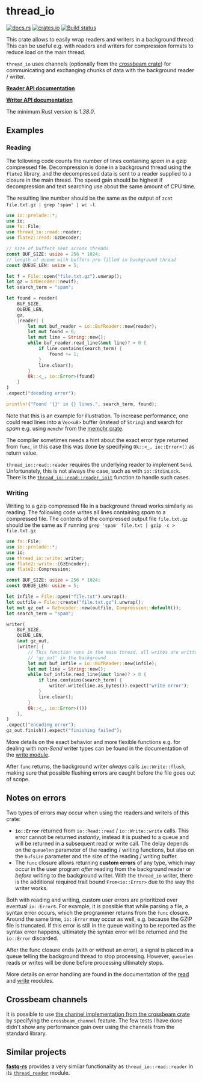# thread_io

[![docs.rs](https://docs.rs/thread_io/badge.svg)](https://docs.rs/thread_io/latest/thread_io)
[![crates.io](https://img.shields.io/crates/v/thread_io.svg)](https://crates.io/crates/thread_io)
[![Build status](https://github.com/markschl/thread_io/workflows/ci/badge.svg)](https://github.com/markschl/thread_io/actions)

This crate allows to easily wrap readers and writers in a background thread.
This can be useful e.g. with readers and writers for compression formats to 
reduce load on the main thread.

`thread_io` uses channels (optionally from the
[crossbeam crate](https://docs.rs/crossbeam/latest/crossbeam/channel/index.html))
for communicating and exchanging chunks of data with the background reader /
writer.

**[Reader API documentation](https://docs.rs/thread_io/latest/thread_io/read)**

**[Writer API documentation](https://docs.rs/thread_io/latest/thread_io/write)**

The minimum Rust version is *1.38.0*.

## Examples

### Reading

The following code counts the number of lines containing *spam* in a gzip 
compressed file. Decompression is done in a background thread using the `flate2`
library, and the decompressed data is sent to a reader supplied to a closure in
the main thread. The speed gain should be highest if decompression and text
searching use about the same amount of CPU time.

The resulting line number should be the same as the output of 
`zcat file.txt.gz | grep 'spam' | wc -l`.

```rust
use io::prelude::*;
use io;
use fs::File;
use thread_io::read::reader;
use flate2::read::GzDecoder;

// size of buffers sent across threads
const BUF_SIZE: usize = 256 * 1024;
// length of queue with buffers pre-filled in background thread
const QUEUE_LEN: usize = 5;

let f = File::open("file.txt.gz").unwrap();
let gz = GzDecoder::new(f);
let search_term = "spam";

let found = reader(
    BUF_SIZE, 
    QUEUE_LEN,  
    gz, 
    |reader| {
        let mut buf_reader = io::BufReader::new(reader);
        let mut found = 0;
        let mut line = String::new();
        while buf_reader.read_line(&mut line)? > 0 {
            if line.contains(search_term) {
                found += 1;
            }
            line.clear();
        }
        Ok::<_, io::Error>(found)
    }
)
.expect("decoding error");

println!("Found '{}' in {} lines.", search_term, found);
```

Note that this is an example for illustration. To increase performance, one
could read lines into a `Vec<u8>` buffer (instead of `String`) and search for
*spam* e.g. using `memchr` from the [memchr crate](https://crates.io/crates/memchr).

The compiler sometimes needs a hint about the exact error type returned from
`func`, in this case this was done by specifying `Ok::<_, io::Error>()` as
return value.

`thread_io::read::reader` requires the underlying reader to implement `Send`.
Unfortunately, this is not always the case, such as with `io::StdinLock`. 
There is the [`thread_io::read::reader_init`](https://docs.rs/thread_io/latest/thread_io/read/fn.reader_init.html)
function to handle such cases.

### Writing

Writing to a gzip compressed file in a background thread works similarly as
reading. The following code writes all lines containing *spam* to a compressed
file. The contents of the compressed output file `file.txt.gz` should be the
same as if running `grep 'spam' file.txt | gzip -c > file.txt.gz`

```rust
use fs::File;
use io::prelude::*;
use io;
use thread_io::write::writer;
use flate2::write::{GzEncoder};
use flate2::Compression;

const BUF_SIZE: usize = 256 * 1024;
const QUEUE_LEN: usize = 5;

let infile = File::open("file.txt").unwrap();
let outfile = File::create("file.txt.gz").unwrap();
let mut gz_out = GzEncoder::new(outfile, Compression::default());
let search_term = "spam";

writer(
    BUF_SIZE,
    QUEUE_LEN,
    &mut gz_out,
    |writer| {
        // This function runs in the main thread, all writes are written to
        // 'gz_out' in the background
        let mut buf_infile = io::BufReader::new(infile);
        let mut line = String::new();
        while buf_infile.read_line(&mut line)? > 0 {
            if line.contains(search_term) {
                writer.write(line.as_bytes()).expect("write error");
            }
            line.clear();
        }
        Ok::<_, io::Error>(())
    },
)
.expect("encoding error");
gz_out.finish().expect("finishing failed");
```

More details on the exact behavior and more flexible functions e.g. for dealing
with *non-Send* writer types can be found in the documentation of the
[write module](https://docs.rs/thread_io/latest/thread_io/write).

After `func` returns, the background writer *always* calls 
`io::Write::flush`, making sure that possible flushing errors are caught before
the file goes out of scope.

## Notes on errors

Two types of errors may occur when using the readers and writers of this crate:

* **`io::Error`** returned from `io::Read::read` / `io::Write::write` calls.
  This error cannot be returned *instantly*, instead it is pushed to a queue and
  will be returned in a subsequent read or write call. The delay depends on the
  `queuelen` parameter of the reading / writing functions, but also on the 
  `bufsize` parameter and the size of the reading / writing buffer.
* The `func` closure allows returning **custom errors** of any type, which may 
  occur in the user program *after* reading from the background reader or 
  *before* writing to the background writer. With the `thread_io` writer, there 
  is the additional required trait bound `From<io::Error>` due to the way the
  writer works.

Both with reading and writing, custom user errors are prioritized over eventual
`io::Error`s.
For example, it is possible that while parsing a file, a syntax error occurs,
which the programmer returns from the `func` closure. Around the same time,
`io::Error` may occur as well, e.g. because the GZIP file is truncated. If this
error is still in the queue waiting to be reported as the syntax error happens,
ultimately the syntax error will be returned and the `io::Error` discarded.

After the func closure ends (with or without an error), a signal is placed in
a queue telling the background thread to stop processing. However, `queuelen` 
reads or writes will be done before processing ultimately stops.

More details on error handling are found in the documentation of the 
[read](https://docs.rs/thread_io/latest/thread_io/read) and
[write](https://docs.rs/thread_io/latest/thread_io/write) modules.

## Crossbeam channels

It is possible to use 
[the channel implementation from the crossbeam crate](https://docs.rs/crossbeam/latest/crossbeam/channel/index.html)
by specifying the `crossbeam_channel` feature. The few tests I have done didn't
show any performance gain over using the channels from the standard library.

## Similar projects

[**fastq-rs**](https://github.com/aseyboldt/fastq-rs) provides a very similar
functionality as `thread_io::read::reader` in its
[`thread_reader`](https://docs.rs/fastq/latest/fastq/fn.thread_reader.html)
module.
